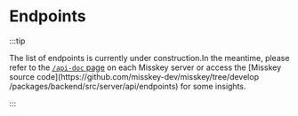 # Endpoints

:::tip

The list of endpoints is currently under construction.In the meantime, please refer to the [`/api-doc` page](x-mi-web://api-doc) on each Misskey server or access the [Misskey source code](https\://github.com/misskey-dev/misskey/tree/develop /packages/backend/src/server/api/endpoints) for some insights.

:::
